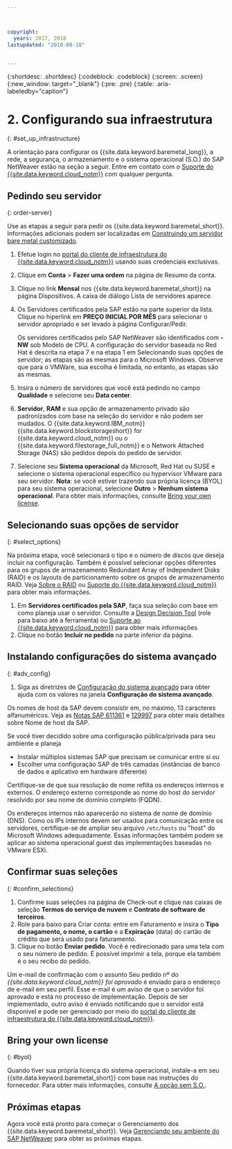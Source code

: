 ```yaml
---



copyright:
  years: 2017, 2018
lastupdated: "2010-08-10"


---
```


{:shortdesc: .shortdesc}
{:codeblock: .codeblock}
{:screen: .screen}
{:new_window: target="_blank"}
{:pre: .pre}
{:table: .aria-labeledby="caption"}

# 2. Configurando sua infraestrutura
{: #set_up_infrastructure}

A orientação para configurar os {{site.data.keyword.baremetal_long}}, a rede, a segurança, o armazenamento e o sistema operacional (S.O.) do SAP NetWeaver estão na seção a seguir. Entre em contato com o [Suporte do {{site.data.keyword.cloud_notm}}](https://console.bluemix.net/docs/get-support/howtogetsupport.html#getting-customer-support) com qualquer pergunta.

## Pedindo seu servidor
{: order-server}

Use as etapas a seguir para pedir os {{site.data.keyword.baremetal_short}}. Informações adicionais podem ser localizadas em [Construindo um servidor bare metal customizado](https://console.bluemix.net/docs/bare-metal/baremetal-provision.html#building-a-custom-bare-metal-server).

1. Efetue login no [portal do cliente de infraestrutura do {{site.data.keyword.cloud_notm}}](https://control.softlayer.com) usando suas credenciais exclusivas.
2. Clique em **Conta** > **Fazer uma ordem** na página de Resumo da conta.
3. Clique no link **Mensal** nos {{site.data.keyword.baremetal_short}} na página Dispositivos. A caixa de diálogo Lista de servidores aparece.
4. Os Servidores certificados pela SAP estão na parte superior da lista. Clique no hiperlink em **PREÇO INICIAL POR MÊS** para selecionar o servidor apropriado e ser levado à página Configurar/Pedir. 

   Os servidores certificados pelo SAP NetWeaver são identificados com **-NW** sob Modelo de CPU. A configuração do servidor baseada no Red Hat é descrita na etapa 7 e na etapa 1 em Selecionando suas opções de servidor; as etapas são as mesmas para o Microsoft Windows. Observe que para o VMWare, sua escolha é limitada, no entanto, as etapas são as mesmas.
   
5. Insira o número de servidores que você está pedindo no campo **Qualidade** e selecione seu **Data center**.
6. **Servidor**, **RAM** e sua opção de armazenamento privado são padronizados com base na seleção do servidor e não podem ser mudados. O {{site.data.keyword.IBM_notm}} {{site.data.keyword.blockstorageshort}} for {{site.data.keyword.cloud_notm}} ou o {{site.data.keyword.filestorage_full_notm}} e o Network Attached Storage (NAS) são pedidos depois do pedido de servidor.
7. Selecione seu **Sistema operacional** da Microsoft, Red Hat ou SUSE e selecione o sistema operacional específico ou hypervisor VMware para seu servidor. **Nota**: se você estiver trazendo sua própria licença (BYOL) para seu sistema operacional, selecione **Outro** > **Nenhum sistema operacional**. Para obter mais informações, consulte [Bring your own license](#byol).

## Selecionando suas opções de servidor
{: #select_options}

Na próxima etapa, você selecionará o tipo e o número de discos que deseja incluir na configuração. Também é possível selecionar opções diferentes para os grupos de armazenamento Redundant Array of Independent Disks (RAID) e os layouts de particionamento sobre os grupos de armazenamento RAID. Veja [Sobre o RAID](https://console.bluemix.net/docs/bare-metal/what-raid.html#about-raid) ou [Suporte do {{site.data.keyword.cloud_notm}}](https://console.bluemix.net/docs/get-support/howtogetsupport.html#getting-customer-support) para obter mais informações.

1. Em **Servidores certificados pela SAP**, faça sua seleção com base em como planeja usar o servidor. Consulte a [Design Decision Tool](https://github.com/ibm-cloud-architecture/infrastructure-design-decision-tool) (role para baixo até a ferramenta) ou [Suporte ao {{site.data.keyword.cloud_notm}}](https://console.bluemix.net/docs/get-support/howtogetsupport.html#getting-customer-support) para obter mais informações
2. Clique no botão **Incluir no pedido** na parte inferior da página.

## Instalando configurações do sistema avançado
{: #adv_config}

1. Siga as diretrizes de [Configuração do sistema avançado](https://console.bluemix.net/docs/bare-metal/baremetal-provision.html#advanced-server-configuration-options) para obter ajuda com os valores na janela **Configuração do sistema avançado**.

Os nomes de host da SAP devem consistir em, no máximo, 13 caracteres alfanuméricos. Veja as [Notas SAP 611361](https://launchpad.support.sap.com/#/611361) e [129997](https://launchpad.support.sap.com/#/129997) para obter mais detalhes sobre Nome de host da SAP. 

Se você tiver decidido sobre uma configuração pública/privada para seu ambiente e planeja
  * Instalar múltiplos sistemas SAP que precisam se comunicar entre si *ou*
  * Escolher uma configuração SAP de três camadas (instâncias de banco de dados e aplicativo em hardware diferente)
  
Certifique-se de que sua resolução de nome reflita os endereços internos e externos. O endereço externo corresponde ao nome do host do servidor resolvido por seu nome de domínio completo (FQDN). 

Os endereços internos não aparecerão no sistema de nome de domínio (DNS). Como os IPs internos devem ser usados para comunicação entre os servidores, certifique-se de ampliar seu arquivo `/etc/hosts` ou "host" do Microsoft Windows adequadamente. Essas informações também podem se aplicar ao sistema operacional guest das implementações baseadas no VMware ESXi.

## Confirmar suas seleções
{: #confirm_selections}

1. Confirme suas seleções na página de Check-out e clique nas caixas de seleção **Termos do serviço de nuvem** e **Contrato de software de terceiros**.
2. Role para baixo para Criar conta: entre em Faturamento e insira o **Tipo de pagamento, o nome, o cartão** e a **Expiração** (data) do cartão de crédito que será usado para faturamento.
3. Clique no botão **Enviar pedido**. Você é redirecionado para uma tela com o seu número de pedido. É possível imprimir a tela, porque ela também é o seu recibo do pedido.

Um e-mail de confirmação com o assunto Seu pedido nº do _{{site.data.keyword.cloud_notm}} foi aprovado_ é enviado para o endereço de e-mail em seu perfil. Esse e-mail é um aviso de que o servidor foi aprovado e está no processo de implementação. Depois de ser implementado, outro aviso é enviado notificando que o servidor está disponível e pode ser gerenciado por meio do [portal do cliente de infraestrutura do {{site.data.keyword.cloud_notm}}](https://control.softlayer.com).

## Bring your own license
{: #byol}

Quando tiver sua própria licença do sistema operacional, instale-a em seu {{site.data.keyword.baremetal_short}} com base nas instruções do fornecedor. Para obter mais informações, consulte [A opção sem S.O.](https://console.bluemix.net/docs/bare-metal/introduction-no-os.html#how-to-install-an-operating-system-on-a-no-os-server-).

## Próximas etapas

Agora você está pronto para começar o Gerenciamento dos {{site.data.keyword.baremetal_short}}. Veja [Gerenciando seu ambiente do SAP NetWeaver](/docs/infrastructure/sap-netweaver/sap-manage-environment.html) para obter as próximas etapas.
